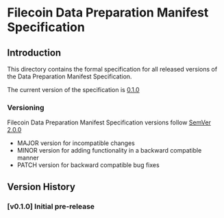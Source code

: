 # Filecoin Data Preparation Manifest Specification

## Introduction

This directory contains the formal specification for all released versions of the Data Preparation Manifest Specification.

The current version of the specification is [0.1.0](./v0/FilecoinDataPreparationManifestSpecification.md)

### Versioning

Filecoin Data Preparation Manifest Specification versions follow [SemVer 2.0.0](https://semver.org/)

- MAJOR version for incompatible changes
- MINOR version for adding functionality in a backward compatible manner
- PATCH version for backward compatible bug fixes

## Version History

### [v0.1.0] Initial pre-release